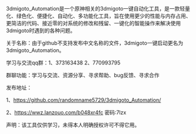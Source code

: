 3dmigoto_Automation是一个原神相关的3dmigoto一键自动化工具，是一款轻量化、绿色化、便捷化、自动化、多功能化工具，旨在使用更少的性能与内存占用、更简洁的代码、接近零的对系统的修改和残留、一键化的智能操作来解决使用3dmigoto时遇到的各种问题。

关于名称：由于github不支持发布中文名称的文件，3dmigoto一键启动更名为3dmigoto_Automation。

学习与交流qq群：1、373163438   2、770993795

群聊功能：学习与交流、资源分享、寻求帮助、bug反馈、寻求合作

发布地址：

1、https://github.com/randomname5729/3dmigoto_Automation/

2、https://wwz.lanzouo.com/b048xr4fc 密码:7lzx

声明：该工具仅供学习，未得本人明确授权许可不得它用。
